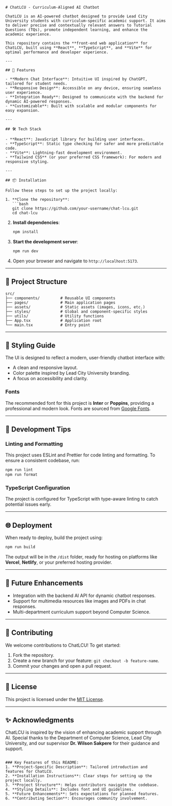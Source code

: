 
```
# ChatLCU - Curriculum-Aligned AI Chatbot

ChatLCU is an AI-powered chatbot designed to provide Lead City University students with curriculum-specific academic support. It aims to deliver precise and contextually relevant answers to Tutorial Questions (TQs), promote independent learning, and enhance the academic experience.

This repository contains the **front-end web application** for ChatLCU, built using **React**, **TypeScript**, and **Vite** for optimal performance and developer experience.

---

## 🚀 Features

- **Modern Chat Interface**: Intuitive UI inspired by ChatGPT, tailored for student needs.
- **Responsive Design**: Accessible on any device, ensuring seamless user experience.
- **Integration Ready**: Designed to communicate with the backend for dynamic AI-powered responses.
- **Customizable**: Built with scalable and modular components for easy expansion.

---

## 🛠️ Tech Stack

- **React**: JavaScript library for building user interfaces.
- **TypeScript**: Static type checking for safer and more predictable code.
- **Vite**: Lightning-fast development environment.
- **Tailwind CSS** (or your preferred CSS framework): For modern and responsive styling.

---

## 📦 Installation

Follow these steps to set up the project locally:

1. **Clone the repository**:
   ```bash
   git clone https://github.com/your-username/chat-lcu.git
   cd chat-lcu
   ```

2. **Install dependencies**:
   ```bash
   npm install
   ```

3. **Start the development server**:
   ```bash
   npm run dev
   ```

4. Open your browser and navigate to `http://localhost:5173`.

---

## 🧩 Project Structure

```plaintext
src/
├── components/         # Reusable UI components
├── pages/              # Main application pages
├── assets/             # Static assets (images, icons, etc.)
├── styles/             # Global and component-specific styles
├── utils/              # Utility functions
├── App.tsx             # Application root
└── main.tsx            # Entry point
```

---

## 🎨 Styling Guide

The UI is designed to reflect a modern, user-friendly chatbot interface with:
- A clean and responsive layout.
- Color palette inspired by Lead City University branding.
- A focus on accessibility and clarity.

### Fonts
The recommended font for this project is **Inter** or **Poppins**, providing a professional and modern look. Fonts are sourced from [Google Fonts](https://fonts.google.com).

---

## 🔧 Development Tips

### Linting and Formatting
This project uses ESLint and Prettier for code linting and formatting. To ensure a consistent codebase, run:
```bash
npm run lint
npm run format
```

### TypeScript Configuration
The project is configured for TypeScript with type-aware linting to catch potential issues early.

---

## 🌐 Deployment

When ready to deploy, build the project using:
```bash
npm run build
```
The output will be in the `/dist` folder, ready for hosting on platforms like **Vercel**, **Netlify**, or your preferred hosting provider.

---

## 📖 Future Enhancements

- Integration with the backend AI API for dynamic chatbot responses.
- Support for multimedia resources like images and PDFs in chat responses.
- Multi-department curriculum support beyond Computer Science.

---

## 🤝 Contributing

We welcome contributions to ChatLCU! To get started:
1. Fork the repository.
2. Create a new branch for your feature: `git checkout -b feature-name`.
3. Commit your changes and open a pull request.

---

## 📜 License

This project is licensed under the [MIT License](LICENSE).

---

## ✨ Acknowledgments

ChatLCU is inspired by the vision of enhancing academic support through AI. Special thanks to the Department of Computer Science, Lead City University, and our supervisor **Dr. Wilson Sakpere** for their guidance and support.
```

### Key Features of this README:
1. **Project-Specific Description**: Tailored introduction and features for ChatLCU.
2. **Installation Instructions**: Clear steps for setting up the project locally.
3. **Project Structure**: Helps contributors navigate the codebase.
4. **Styling Details**: Includes font and UI guidelines.
5. **Future Enhancements**: Sets expectations for planned features.
6. **Contributing Section**: Encourages community involvement.

